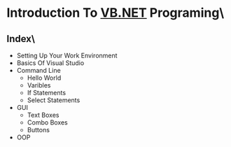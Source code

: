 # Introduction To [VB.NET](https://docs.microsoft.com/en-us/dotnet/visual-basic/) Programing\

## Index\

-   Setting Up Your Work Environment
-   Basics Of Visual Studio
-   Command Line
    -   Hello World
    -   Varibles
    -   If Statements
    -   Select Statements
-   GUI
    -   Text Boxes
    -   Combo Boxes
    -   Buttons
-   OOP
